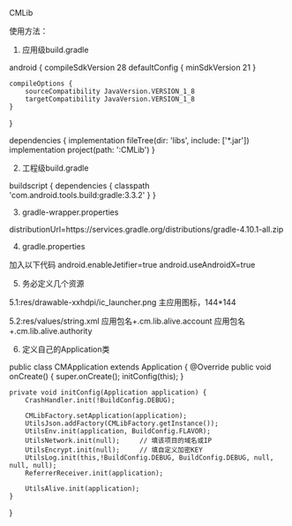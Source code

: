 CMLib

使用方法：

1. 应用级build.gradle

android {
    compileSdkVersion 28
    defaultConfig {
        minSdkVersion 21
    }

    compileOptions {
        sourceCompatibility JavaVersion.VERSION_1_8
        targetCompatibility JavaVersion.VERSION_1_8
    }
}

dependencies {
    implementation fileTree(dir: 'libs', include: ['*.jar'])
    implementation project(path: ':CMLib')
}


2. 工程级build.gradle

buildscript {
    dependencies {
        classpath 'com.android.tools.build:gradle:3.3.2'
    }
}


3. gradle-wrapper.properties

distributionUrl=https\://services.gradle.org/distributions/gradle-4.10.1-all.zip


4. gradle.properties

加入以下代码
android.enableJetifier=true
android.useAndroidX=true


5. 务必定义几个资源

5.1:res/drawable-xxhdpi/ic_launcher.png
主应用图标，144*144

5.2:res/values/string.xml
<string name="alive_account_type">应用包名+.cm.lib.alive.account</string>
<string name="alive_authority">应用包名+.cm.lib.alive.authority</string>


6. 定义自己的Application类

public class CMApplication extends Application {
    @Override
    public void onCreate() {
        super.onCreate();
        initConfig(this);
    }

    private void initConfig(Application application) {
        CrashHandler.init(!BuildConfig.DEBUG);

        CMLibFactory.setApplication(application);
        UtilsJson.addFactory(CMLibFactory.getInstance());
        UtilsEnv.init(application, BuildConfig.FLAVOR);
        UtilsNetwork.init(null);     // 填该项目的域名或IP
        UtilsEncrypt.init(null);     // 填自定义加密KEY
        UtilsLog.init(this,!BuildConfig.DEBUG, BuildConfig.DEBUG, null, null, null);
        ReferrerReceiver.init(application);

        UtilsAlive.init(application);
    }
}
